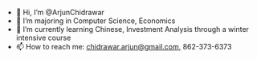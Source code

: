 - 👋 Hi, I’m @ArjunChidrawar
- 👀 I’m majoring in Computer Science, Economics
- 🌱 I’m currently learning Chinese, Investment Analysis through a winter intensive course
- 📫 How to reach me: chidrawar.arjun@gmail.com, 862-373-6373

<!---
ArjunChidrawar/ArjunChidrawar is a ✨ special ✨ repository because its `README.md` (this file) appears on your GitHub profile.
You can click the Preview link to take a look at your changes.
--->
